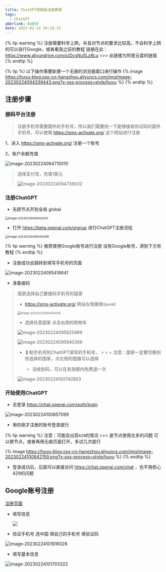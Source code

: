 ```yaml
---
title: ChatGPT保姆级注册教程
tags:
  - ChatGPT
abbrlink: 64859
date: 2023-02-24 10:18:13
---
```


{% tip warning %}
注册需要科学上网，并且对节点的要求比较高，不会科学上网的可以自行Google，或者看我之前的教程
链接在此：https://www.aliyundrive.com/s/DcsNu5Lz8Lu  >>> 此链接为阿里云盘的链接
{% endtip %}

{% tip %}
以下操作需要新建一个无痕的浏览器窗口进行操作
{% image https://huyu-blog.oss-cn-hangzhou.aliyuncs.com/img/image-20230224094339443.png?x-oss-process=style/huyu %}
{% endtip %}



## 注册步骤



### 接码平台注册

> 注册手机号需要国外的手机号，所以我们需要找一下能够接收验证码的国外手机号，可以使用 https://sms-activate.org/ 这个网站进行注册

1、进入  https://sms-activate.org/ 注册一个账号

2、账户余额充值

![image-20230224094715010](https://huyu-blog.oss-cn-hangzhou.aliyuncs.com/img/image-20230224094715010.png?x-oss-process=style/huyu)

> 选择支付宝，充值1美元
>
> ![image-20230224094739032](https://huyu-blog.oss-cn-hangzhou.aliyuncs.com/img/image-20230224094739032.png?x-oss-process=style/huyu)



### 注册ChatGPT

+ 先把节点开到全局 global

<img src="https://huyu-blog.oss-cn-hangzhou.aliyuncs.com/img/image-20230224094942413.png?x-oss-process=style/huyu" alt="image-20230224094942413" style="zoom:67%;" />

+ 打开 https://beta.openai.com/signup 进行ChatGPT注册流程

<img src="https://huyu-blog.oss-cn-hangzhou.aliyuncs.com/img/image-20230224095030089.png?x-oss-process=style/huyu" alt="image-20230224095030089" style="zoom:67%;" />

{% tip warning %}
推荐使用Google账号进行注册
没有Google账号，滑到下方有教程
{% endtip %}

+ 注册成功会跳转到填写手机号的页面

![image-20230224095416641](https://huyu-blog.oss-cn-hangzhou.aliyuncs.com/img/image-20230224095416641.png?x-oss-process=style/huyu)



+ 准备接码

> 国家选择自己要接码手机号的国家
>
> + https://sms-activate.org/ 网站左侧搜索`OpenAI`
>
> <img src="https://huyu-blog.oss-cn-hangzhou.aliyuncs.com/img/image-20230224094504016.png?x-oss-process=style/huyu" alt="image-20230224094504016" style="zoom: 67%;" />
>
> + 选择任意国家 点击右侧的购物车
>
> ![image-20230224095625989](https://huyu-blog.oss-cn-hangzhou.aliyuncs.com/img/image-20230224095625989.png?x-oss-process=style/huyu)
>
>
>
> ![image-20230224095840266](https://huyu-blog.oss-cn-hangzhou.aliyuncs.com/img/image-20230224095840266.png?x-oss-process=style/huyu)
>
> + 复制手机号到ChatGPT填写的手机号，
    >
    >   + 注意：国家一定要切换到你选择的国家，点左侧的国旗可以选择
>
>   + 没收到码，可以在有效期内免费退一次
>
> ![image-20230224100742803](https://huyu-blog.oss-cn-hangzhou.aliyuncs.com/img/image-20230224100742803.png?x-oss-process=style/huyu)

### 开始使用ChatGPT

+ 去登录 https://chat.openai.com/auth/login

![image-20230224100857099](https://huyu-blog.oss-cn-hangzhou.aliyuncs.com/img/image-20230224100857099.png?x-oss-process=style/huyu)

+ 用你刚才注册的账号登录就行

{% tip warning %}
注意：可能会出现`429`的情况 >>> 是节点使用太多的问题
可以换节点，或者再用无痕页面打开，多试几次就行

{% image https://huyu-blog.oss-cn-hangzhou.aliyuncs.com/img/image-20230224100942159.png?x-oss-process=style/huyu %}
{% endtip %}

+ 登录成功后，后面可以直接访问 https://chat.openai.com/chat ，也不用担心429的问题



## Google账号注册

[注册页面](https://accounts.google.com/signup/v2/webcreateaccount?continue=https%3A%2F%2Faccounts.google.com%2Fsignin%2Fchrome%2Fsync%2Ffinish%3Fcontinue%3Dhttps%253A%252F%252Fwww.google.com%252F%26est%3DAIUG7QCSh1lg9m14Q45ms-v4eFVHCfDL5k9x5FgcrBhYVrcpUcrYA26jARh16z3_1Qfyh62CfuHHJT0FEl4rzXU&dsh=S-49490967%3A1677204746549500&biz=false&flowName=GlifWebSignIn&flowEntry=SignUp)

+ 填写信息

  ![](https://huyu-blog.oss-cn-hangzhou.aliyuncs.com/img/image-20230224101502165.png?x-oss-process=style/huyu)

+ 验证手机号 选中国 填自己的手机号 填验证码

![image-20230224101616028](https://huyu-blog.oss-cn-hangzhou.aliyuncs.com/img/image-20230224101616028.png?x-oss-process=style/huyu)

+ 填写基本信息

![image-20230224101703322](https://huyu-blog.oss-cn-hangzhou.aliyuncs.com/img/image-20230224101703322.png?x-oss-process=style/huyu)